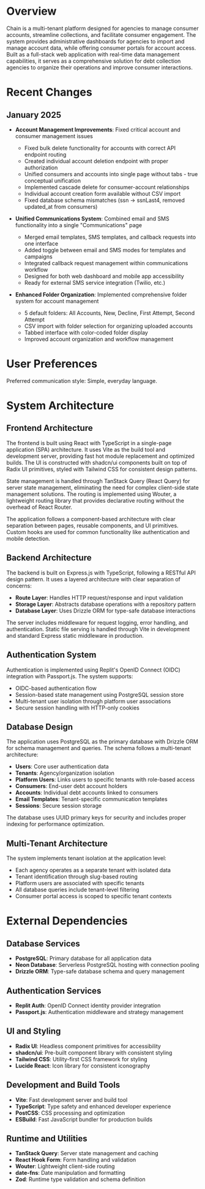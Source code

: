 # Overview

Chain is a multi-tenant platform designed for agencies to manage consumer accounts, streamline collections, and facilitate consumer engagement. The system provides administrative dashboards for agencies to import and manage account data, while offering consumer portals for account access. Built as a full-stack web application with real-time data management capabilities, it serves as a comprehensive solution for debt collection agencies to organize their operations and improve consumer interactions.

# Recent Changes

## January 2025
- **Account Management Improvements**: Fixed critical account and consumer management issues
  - Fixed bulk delete functionality for accounts with correct API endpoint routing
  - Created individual account deletion endpoint with proper authorization
  - Unified consumers and accounts into single page without tabs - true conceptual unification
  - Implemented cascade delete for consumer-account relationships
  - Individual account creation form available without CSV import
  - Fixed database schema mismatches (ssn → ssnLast4, removed updated_at from consumers)

- **Unified Communications System**: Combined email and SMS functionality into a single "Communications" page
  - Merged email templates, SMS templates, and callback requests into one interface
  - Added toggle between email and SMS modes for templates and campaigns
  - Integrated callback request management within communications workflow
  - Designed for both web dashboard and mobile app accessibility
  - Ready for external SMS service integration (Twilio, etc.)

- **Enhanced Folder Organization**: Implemented comprehensive folder system for account management
  - 5 default folders: All Accounts, New, Decline, First Attempt, Second Attempt
  - CSV import with folder selection for organizing uploaded accounts
  - Tabbed interface with color-coded folder display
  - Improved account organization and workflow management

# User Preferences

Preferred communication style: Simple, everyday language.

# System Architecture

## Frontend Architecture
The frontend is built using React with TypeScript in a single-page application (SPA) architecture. It uses Vite as the build tool and development server, providing fast hot module replacement and optimized builds. The UI is constructed with shadcn/ui components built on top of Radix UI primitives, styled with Tailwind CSS for consistent design patterns.

State management is handled through TanStack Query (React Query) for server state management, eliminating the need for complex client-side state management solutions. The routing is implemented using Wouter, a lightweight routing library that provides declarative routing without the overhead of React Router.

The application follows a component-based architecture with clear separation between pages, reusable components, and UI primitives. Custom hooks are used for common functionality like authentication and mobile detection.

## Backend Architecture
The backend is built on Express.js with TypeScript, following a RESTful API design pattern. It uses a layered architecture with clear separation of concerns:

- **Route Layer**: Handles HTTP request/response and input validation
- **Storage Layer**: Abstracts database operations with a repository pattern
- **Database Layer**: Uses Drizzle ORM for type-safe database interactions

The server includes middleware for request logging, error handling, and authentication. Static file serving is handled through Vite in development and standard Express static middleware in production.

## Authentication System
Authentication is implemented using Replit's OpenID Connect (OIDC) integration with Passport.js. The system supports:

- OIDC-based authentication flow
- Session-based state management using PostgreSQL session store
- Multi-tenant user isolation through platform user associations
- Secure session handling with HTTP-only cookies

## Database Design
The application uses PostgreSQL as the primary database with Drizzle ORM for schema management and queries. The schema follows a multi-tenant architecture:

- **Users**: Core user authentication data
- **Tenants**: Agency/organization isolation
- **Platform Users**: Links users to specific tenants with role-based access
- **Consumers**: End-user debt account holders
- **Accounts**: Individual debt accounts linked to consumers
- **Email Templates**: Tenant-specific communication templates
- **Sessions**: Secure session storage

The database uses UUID primary keys for security and includes proper indexing for performance optimization.

## Multi-Tenant Architecture
The system implements tenant isolation at the application level:

- Each agency operates as a separate tenant with isolated data
- Tenant identification through slug-based routing
- Platform users are associated with specific tenants
- All database queries include tenant-level filtering
- Consumer portal access is scoped to specific tenant contexts

# External Dependencies

## Database Services
- **PostgreSQL**: Primary database for all application data
- **Neon Database**: Serverless PostgreSQL hosting with connection pooling
- **Drizzle ORM**: Type-safe database schema and query management

## Authentication Services
- **Replit Auth**: OpenID Connect identity provider integration
- **Passport.js**: Authentication middleware and strategy management

## UI and Styling
- **Radix UI**: Headless component primitives for accessibility
- **shadcn/ui**: Pre-built component library with consistent styling
- **Tailwind CSS**: Utility-first CSS framework for styling
- **Lucide React**: Icon library for consistent iconography

## Development and Build Tools
- **Vite**: Fast development server and build tool
- **TypeScript**: Type safety and enhanced developer experience
- **PostCSS**: CSS processing and optimization
- **ESBuild**: Fast JavaScript bundler for production builds

## Runtime and Utilities
- **TanStack Query**: Server state management and caching
- **React Hook Form**: Form handling and validation
- **Wouter**: Lightweight client-side routing
- **date-fns**: Date manipulation and formatting
- **Zod**: Runtime type validation and schema definition